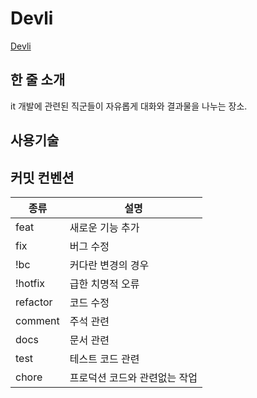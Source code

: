 # Devli

[Devli](https://theneta.site)

## 한 줄 소개

it 개발에 관련된 직군들이 자유롭게 대화와 결과물을 나누는 장소.

## 사용기술

## 커밋 컨벤션

| 종류     | 설명                          |
| -------- | ----------------------------- |
| feat     | 새로운 기능 추가              |
| fix      | 버그 수정                     |
| !bc      | 커다란 변경의 경우            |
| !hotfix  | 급한 치명적 오류              |
| refactor | 코드 수정                     |
| comment  | 주석 관련                     |
| docs     | 문서 관련                     |
| test     | 테스트 코드 관련              |
| chore    | 프로덕션 코드와 관련없는 작업 |
